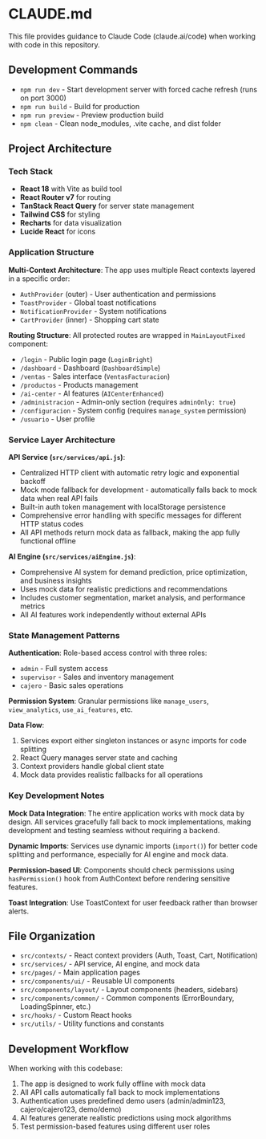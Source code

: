 # CLAUDE.md

This file provides guidance to Claude Code (claude.ai/code) when working with code in this repository.

## Development Commands

- `npm run dev` - Start development server with forced cache refresh (runs on port 3000)
- `npm run build` - Build for production
- `npm run preview` - Preview production build
- `npm clean` - Clean node_modules, .vite cache, and dist folder

## Project Architecture

### Tech Stack
- **React 18** with Vite as build tool
- **React Router v7** for routing
- **TanStack React Query** for server state management
- **Tailwind CSS** for styling
- **Recharts** for data visualization
- **Lucide React** for icons

### Application Structure

**Multi-Context Architecture**: The app uses multiple React contexts layered in a specific order:
- `AuthProvider` (outer) - User authentication and permissions
- `ToastProvider` - Global toast notifications  
- `NotificationProvider` - System notifications
- `CartProvider` (inner) - Shopping cart state

**Routing Structure**: All protected routes are wrapped in `MainLayoutFixed` component:
- `/login` - Public login page (`LoginBright`)
- `/dashboard` - Dashboard (`DashboardSimple`) 
- `/ventas` - Sales interface (`VentasFacturacion`)
- `/productos` - Products management
- `/ai-center` - AI features (`AICenterEnhanced`)
- `/administracion` - Admin-only section (requires `adminOnly: true`)
- `/configuracion` - System config (requires `manage_system` permission)
- `/usuario` - User profile

### Service Layer Architecture

**API Service (`src/services/api.js`)**: 
- Centralized HTTP client with automatic retry logic and exponential backoff
- Mock mode fallback for development - automatically falls back to mock data when real API fails
- Built-in auth token management with localStorage persistence
- Comprehensive error handling with specific messages for different HTTP status codes
- All API methods return mock data as fallback, making the app fully functional offline

**AI Engine (`src/services/aiEngine.js`)**:
- Comprehensive AI system for demand prediction, price optimization, and business insights
- Uses mock data for realistic predictions and recommendations
- Includes customer segmentation, market analysis, and performance metrics
- All AI features work independently without external APIs

### State Management Patterns

**Authentication**: Role-based access control with three roles:
- `admin` - Full system access
- `supervisor` - Sales and inventory management
- `cajero` - Basic sales operations

**Permission System**: Granular permissions like `manage_users`, `view_analytics`, `use_ai_features`, etc.

**Data Flow**: 
1. Services export either singleton instances or async imports for code splitting
2. React Query manages server state and caching
3. Context providers handle global client state
4. Mock data provides realistic fallbacks for all operations

### Key Development Notes

**Mock Data Integration**: The entire application works with mock data by design. All services gracefully fall back to mock implementations, making development and testing seamless without requiring a backend.

**Dynamic Imports**: Services use dynamic imports (`import()`) for better code splitting and performance, especially for AI engine and mock data.

**Permission-based UI**: Components should check permissions using `hasPermission()` hook from AuthContext before rendering sensitive features.

**Toast Integration**: Use ToastContext for user feedback rather than browser alerts.

## File Organization

- `src/contexts/` - React context providers (Auth, Toast, Cart, Notification)
- `src/services/` - API service, AI engine, and mock data
- `src/pages/` - Main application pages
- `src/components/ui/` - Reusable UI components
- `src/components/layout/` - Layout components (headers, sidebars)
- `src/components/common/` - Common components (ErrorBoundary, LoadingSpinner, etc.)
- `src/hooks/` - Custom React hooks
- `src/utils/` - Utility functions and constants

## Development Workflow

When working with this codebase:
1. The app is designed to work fully offline with mock data
2. All API calls automatically fall back to mock implementations
3. Authentication uses predefined demo users (admin/admin123, cajero/cajero123, demo/demo)
4. AI features generate realistic predictions using mock algorithms
5. Test permission-based features using different user roles
